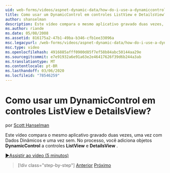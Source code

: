 ```yaml
---
uid: web-forms/videos/aspnet-dynamic-data/how-do-i-use-a-dynamiccontrol-in-listview-and-detailsview-controls
title: Como usar um DynamicControl em controles ListView e DetailsView? | Microsoft Docs
author: shanselman
description: Este vídeo compara o mesmo aplicativo gravado duas vezes, uma vez com Dados Dinâmicos e uma vez sem. No processo, você adiciona objetos DynamicControl ao ListView a...
ms.author: riande
ms.date: 05/08/2008
ms.assetid: 816175a2-47b1-49ba-b346-cfb1ee33096a
msc.legacyurl: /web-forms/videos/aspnet-dynamic-data/how-do-i-use-a-dynamiccontrol-in-listview-and-detailsview-controls
msc.type: video
ms.openlocfilehash: 4916885afff0900d85f7ef58b84abc50144aa29e
ms.sourcegitcommit: e7e91932a6e91a63e2e46417626f39d6b244a3ab
ms.translationtype: MT
ms.contentlocale: pt-BR
ms.lasthandoff: 03/06/2020
ms.locfileid: "78546259"
---
```

# <a name="how-do-i-use-a-dynamiccontrol-in-listview-and-detailsview-controls"></a>Como usar um DynamicControl em controles ListView e DetailsView?

por [Scott Hanselman](https://github.com/shanselman)

Este vídeo compara o mesmo aplicativo gravado duas vezes, uma vez com Dados Dinâmicos e uma vez sem. No processo, você adiciona objetos **DynamicControl** a controles **ListView** e **DetailsView** .

[&#9654;Assistir ao vídeo (5 minutos)](https://channel9.msdn.com/Blogs/ASP-NET-Site-Videos/how-do-i-use-a-dynamiccontrol-in-listview-and-detailsview-controls)

> [!div class="step-by-step"]
> [Anterior](how-do-i-display-unknown-datatypes.md)
> [Próximo](getting-started-with-dynamic-data.md)
